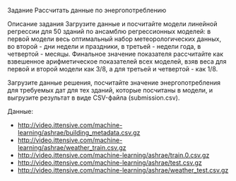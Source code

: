 Задание
Рассчитать данные по энергопотреблению

Описание задания
Загрузите данные и посчитайте модели линейной регрессии для 50 зданий по ансамблю регрессионных моделей: в первой модели весь оптимальный набор метеорологических данных, во второй - дни недели и праздники, в третьей - недели года, в четвертой - месяцы. Финальное значение показателя рассчитайте как взвешенное арифметическое показателей всех моделей, взяв веса для первой и второй модели как 3/8, а для третьей и четвертой - как 1/8.

Загрузите данные решения, посчитайте значение энергопотребления для требуемых дат для тех зданий, которые посчитаны в модели, и выгрузите результат в виде CSV-файла (submission.csv).

Данные:
* http://video.ittensive.com/machine-learning/ashrae/building_metadata.csv.gz
* http://video.ittensive.com/machine-learning/ashrae/weather_train.csv.gz
* http://video.ittensive.com/machine-learning/ashrae/train.0.csv.gz
* http://video.ittensive.com/machine-learning/ashrae/test.csv.gz
* http://video.ittensive.com/machine-learning/ashrae/weather_test.csv.gz
